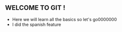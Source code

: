 ## WELCOME TO GIT !

- Here we will learn all the basics so let's go0000000
- I did the spanish feature 
